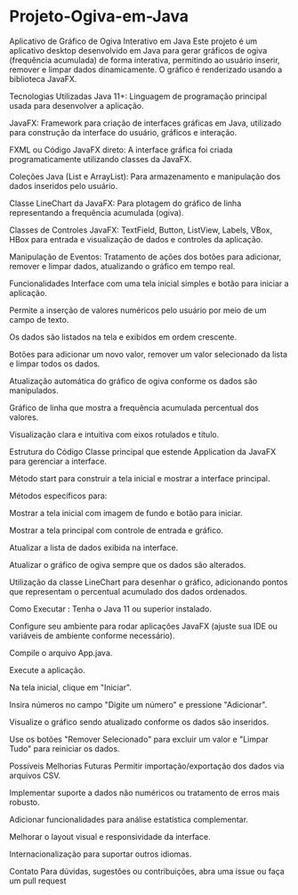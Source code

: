 # Projeto-Ogiva-em-Java


Aplicativo de Gráfico de Ogiva Interativo em Java
Este projeto é um aplicativo desktop desenvolvido em Java para gerar gráficos de ogiva (frequência acumulada) de forma interativa, permitindo ao usuário inserir, remover e limpar dados dinamicamente. O gráfico é renderizado usando a biblioteca JavaFX.

Tecnologias Utilizadas
Java 11+: Linguagem de programação principal usada para desenvolver a aplicação.

JavaFX: Framework para criação de interfaces gráficas em Java, utilizado para construção da interface do usuário, gráficos e interação.

FXML ou Código JavaFX direto: A interface gráfica foi criada programaticamente utilizando classes da JavaFX.

Coleções Java (List e ArrayList): Para armazenamento e manipulação dos dados inseridos pelo usuário.

Classe LineChart da JavaFX: Para plotagem do gráfico de linha representando a frequência acumulada (ogiva).

Classes de Controles JavaFX: TextField, Button, ListView, Labels, VBox, HBox para entrada e visualização de dados e controles da aplicação.

Manipulação de Eventos: Tratamento de ações dos botões para adicionar, remover e limpar dados, atualizando o gráfico em tempo real.

Funcionalidades
Interface com uma tela inicial simples e botão para iniciar a aplicação.

Permite a inserção de valores numéricos pelo usuário por meio de um campo de texto.

Os dados são listados na tela e exibidos em ordem crescente.

Botões para adicionar um novo valor, remover um valor selecionado da lista e limpar todos os dados.

Atualização automática do gráfico de ogiva conforme os dados são manipulados.

Gráfico de linha que mostra a frequência acumulada percentual dos valores.

Visualização clara e intuitiva com eixos rotulados e título.

Estrutura do Código
Classe principal que estende Application da JavaFX para gerenciar a interface.

Método start para construir a tela inicial e mostrar a interface principal.

Métodos específicos para:

Mostrar a tela inicial com imagem de fundo e botão para iniciar.

Mostrar a tela principal com controle de entrada e gráfico.

Atualizar a lista de dados exibida na interface.

Atualizar o gráfico de ogiva sempre que os dados são alterados.

Utilização da classe LineChart para desenhar o gráfico, adicionando pontos que representam o percentual acumulado dos dados ordenados.

Como Executar :
Tenha o Java 11 ou superior instalado.

Configure seu ambiente para rodar aplicações JavaFX (ajuste sua IDE ou variáveis de ambiente conforme necessário).

Compile o arquivo App.java.

Execute a aplicação.

Na tela inicial, clique em "Iniciar".

Insira números no campo "Digite um número" e pressione "Adicionar".

Visualize o gráfico sendo atualizado conforme os dados são inseridos.

Use os botões "Remover Selecionado" para excluir um valor e "Limpar Tudo" para reiniciar os dados.

Possíveis Melhorias Futuras
Permitir importação/exportação dos dados via arquivos CSV.

Implementar suporte a dados não numéricos ou tratamento de erros mais robusto.

Adicionar funcionalidades para análise estatística complementar.

Melhorar o layout visual e responsividade da interface.

Internacionalização para suportar outros idiomas.

Contato
Para dúvidas, sugestões ou contribuições, abra uma issue ou faça um pull request
